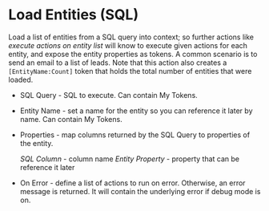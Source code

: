 # Load Entities (SQL)

Load a list of entities from a SQL query into context; so further actions like *execute actions on entity list* will know to execute given actions for each entity, and expose the entity properties as tokens. A common scenario is to send an email to a list of leads. Note that this action also creates a ```[EntityName:Count]``` token that holds the total number of entities that were loaded.

* SQL Query - SQL to execute. Can contain My Tokens.
* Entity Name - set a name for the entity so you can reference it later by name. Can contain My Tokens.
* Properties - map columns returned by the SQL Query to properties of the entity.

  *SQL Column* - column name
  *Entity Property* - property that can be reference it later

*  On Error - define a list of actions to run on error. Otherwise, an error message is returned. It will contain the underlying error if debug mode is on. 